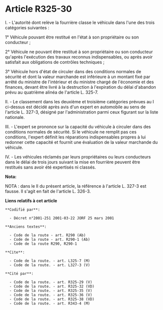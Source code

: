 # Article R325-30

I. - L'autorité dont relève la fourrière classe le véhicule dans l'une des trois catégories suivantes :

1° Véhicule pouvant être restitué en l'état à son propriétaire ou son conducteur ;

2° Véhicule ne pouvant être restitué à son propriétaire ou son conducteur qu'après l'exécution des travaux reconnus
indispensables, ou après avoir satisfait aux obligations de contrôles techniques ;

3° Véhicule hors d'état de circuler dans des conditions normales de sécurité et dont la valeur marchande est inférieure à un
montant fixé par arrêté du ministre de l'intérieur et du ministre chargé de l'économie et des finances, devant être livré à
la destruction à l'expiration du délai d'abandon prévu au quatrième alinéa de l'article L. 325-7.

II. - Le classement dans les deuxième et troisième catégories prévues au I ci-dessus est décidé après avis d'un expert en
automobile au sens de l'article L. 327-3, désigné par l'administration parmi ceux figurant sur la liste nationale.

III. - L'expert se prononce sur la capacité du véhicule à circuler dans des conditions normales de sécurité. Si le véhicule
ne remplit pas ces conditions, l'expert définit les réparations indispensables propres à lui redonner cette capacité et
fournit une évaluation de la valeur marchande du véhicule.

IV. - Les véhicules réclamés par leurs propriétaires ou leurs conducteurs dans le délai de trois jours suivant la mise en
fourrière peuvent être restitués sans avoir été expertisés ni classés.

**Nota:**

NOTA : dans le II du présent article, la référence à l'article L. 327-3 est fausse. Il s'agit en fait de l'article L. 326-3.

**Liens relatifs à cet article**

	**Codifié par**:

	  - Décret n°2001-251 2001-03-22 JORF 25 mars 2001

	**Anciens textes**:

	  - Code de la route - art. R290 (Ab)
	  - Code de la route - art. R290-1 (Ab)
	  - Code de la route R290, R290-1

	**Cite**:

	  - Code de la route. - art. L325-7 (M)
	  - Code de la route. - art. L327-3 (V)

	**Cité par**:

	  - Code de la route. - art. R325-29 (V)
	  - Code de la route. - art. R325-32 (VD)
	  - Code de la route. - art. R325-35 (V)
	  - Code de la route. - art. R325-36 (V)
	  - Code de la route. - art. R325-38 (VD)
	  - Code de la route. - art. R343-4 (M)
